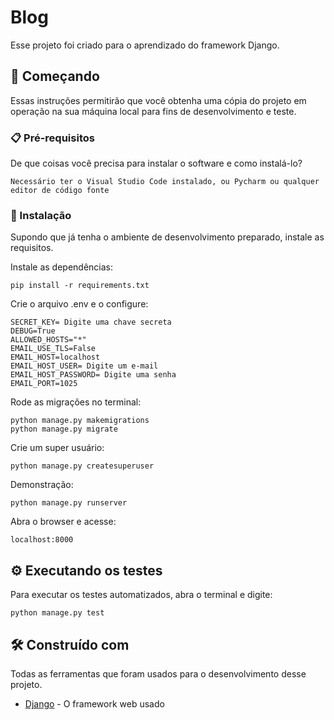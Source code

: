 # Blog

Esse projeto foi criado para o aprendizado do framework Django.

## 🚀 Começando

Essas instruções permitirão que você obtenha uma cópia do projeto em operação na sua máquina local para fins de desenvolvimento e teste.


### 📋 Pré-requisitos

De que coisas você precisa para instalar o software e como instalá-lo?

```
Necessário ter o Visual Studio Code instalado, ou Pycharm ou qualquer editor de código fonte
```

### 🔧 Instalação

Supondo que já tenha o ambiente de desenvolvimento preparado, instale as requisitos.

Instale as dependências:

```
pip install -r requirements.txt
```

Crie o arquivo .env e o configure:

```
SECRET_KEY= Digite uma chave secreta
DEBUG=True
ALLOWED_HOSTS="*"
EMAIL_USE_TLS=False
EMAIL_HOST=localhost
EMAIL_HOST_USER= Digite um e-mail
EMAIL_HOST_PASSWORD= Digite uma senha
EMAIL_PORT=1025
```

Rode as migrações no terminal:

```
python manage.py makemigrations
python manage.py migrate
```

Crie um super usuário:

```
python manage.py createsuperuser
```

Demonstração:

```
python manage.py runserver
```

Abra o browser e acesse:

```
localhost:8000
```

## ⚙️ Executando os testes

Para executar os testes automatizados, abra o terminal e digite:

```
python manage.py test
```

## 🛠️ Construído com

Todas as ferramentas que foram usados para o desenvolvimento desse projeto.

* [Django](https://www.djangoproject.com/) - O framework web usado